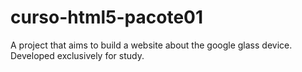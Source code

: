 # curso-html5-pacote01
A project that aims to build a website about the google glass device. Developed exclusively for study.
